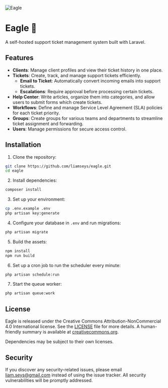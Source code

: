 ![Eagle](https://raw.githubusercontent.com/liamseys/eagle/main/.github/banner.jpg)

# Eagle 🦅

A self-hosted support ticket management system built with Laravel.

## Features

- **Clients**: Manage client profiles and view their ticket history in one place.
- **Tickets**: Create, track, and manage support tickets efficiently.
  - **Email to Ticket**: Automatically convert incoming emails into support tickets.
  - **Escalations**: Require approval before processing certain tickets.
- **Help Center**: Write articles, organize them into categories, and allow users to submit forms which create tickets.
- **Workflows**: Define and manage Service Level Agreement (SLA) policies for each ticket priority.
- **Groups**: Create groups for various teams and departments to streamline ticket assignment and forwarding.
- **Users**: Manage permissions for secure access control.

## Installation

1. Clone the repository:

```bash
git clone https://github.com/liamseys/eagle.git
cd eagle
```

2. Install dependencies:

```bash
composer install
```

3. Set up your environment:

```bash
cp .env.example .env
php artisan key:generate
```

4. Configure your database in `.env` and run migrations:

```bash
php artisan migrate
```

5. Build the assets:

```bash
npm install
npm run build
```

6. Set up a cron job to run the scheduler every minute:

```bash
php artisan schedule:run
```

7. Start the queue worker:

```bash
php artisan queue:work
```

## License

Eagle is released under the Creative Commons Attribution-NonCommercial 4.0 International license. See the [LICENSE](LICENSE) file for more details. A human-friendly summary is available at [creativecommons.org](https://creativecommons.org/licenses/by-nc/4.0/).

Dependencies may be subject to their own licenses.

## Security

If you discover any security-related issues, please email [liam.seys@gmail.com](mailto:liam.seys@gmail.com) instead of using the issue tracker. All security vulnerabilities will be promptly addressed.
